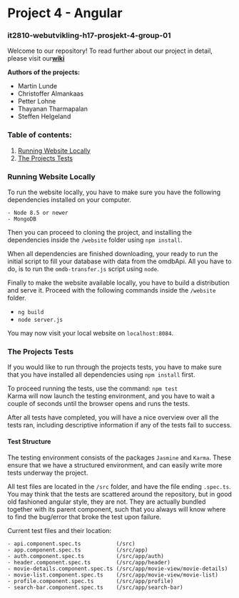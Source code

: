# Project 4 - Angular
### it2810-webutvikling-h17-prosjekt-4-group-01
Welcome to our repository! To read further about our project in detail, 
please visit our[**wiki**](https://github.com/IT2810/it2810-webutvikling-h17-prosjekt-4-group-01/wiki/Project-4---Wiki)

**Authors of the projects:**
- Martin Lunde
- Christoffer Almankaas
- Petter Lohne
- Thayanan Tharmapalan
- Steffen Helgeland

### Table of contents:
1. [Running Website Locally](#Local)
2. [The Projects Tests]($Tests)

### Running Website Locally <a name="Local"></a>
To run the website locally, you have to make sure you have the following dependencies
installed on your computer.
```
- Node 8.5 or newer
- MongoDB
```
Then you can proceed to cloning the project, and installing the dependencies inside
the `/website` folder using `npm install`.

When all dependencies are finished downloading, your ready to run the initial script
to fill your database with data from the omdbApi. All you have to do, is to run 
the `omdb-transfer.js` script using `node`.

Finally to make the website available locally, you have to build a distribution and 
serve it. Proceed with the following commands inside the `/website` folder.  
- `ng build`
- `node server.js`

You may now visit your local website on `localhost:8084`.

### The Projects Tests <a name="Tests"></a>

If you would like to run through the projects tests, you have to make sure that you have
installed all dependencies using `npm install` first.

To proceed running the tests, use the command: `npm test`  
Karma will now launch the testing environment, and you have to wait a couple of seconds
until the browser opens and runs the tests.  

After all tests have completed, you will have a nice overview over all the tests ran, including
descriptive information if any of the tests fail to success.

#### Test Structure

The testing environment consists of the packages `Jasmine` and `Karma`.
These ensure that we have a structured environment, and can easily write more tests underway
the project.  

All test files are located in the `/src` folder, and have the file ending `.spec.ts`.  
You may think that the tests are scattered around the repository, but in good old fashioned
angular style, they are not. They are actually bundled together with its parent component, such
that you always will know where to find the bug/error that broke the test upon failure.

Current test files and their location:
```
- api.component.spec.ts           (/src)
- app.component.spec.ts           (/src/app)
- auth.component.spec.ts          (/src/app/auth)
- header.component.spec.ts        (/src/app/header)
- movie-details.component.spec.ts (/src/app/movie-view/movie-details)
- movie-list.component.spec.ts    (/src/app/movie-view/movie-list)
- profile.component.spec.ts       (/src/app/profile)
- search-bar.component.spec.ts    (/src/app/search-bar)
```
